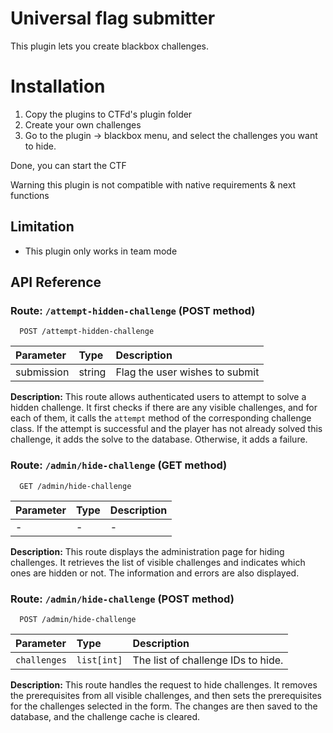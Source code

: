 # Universal flag submitter

This plugin lets you create blackbox challenges.

# Installation

1. Copy the plugins to CTFd's plugin folder
2. Create your own challenges
3. Go to the plugin -> blackbox menu, and select the challenges you want to hide.

Done, you can start the CTF

Warning this plugin is not compatible with native requirements & next functions

## Limitation

- This plugin only works in team mode

## API Reference

### Route: `/attempt-hidden-challenge` (POST method)

```http
  POST /attempt-hidden-challenge
```

| Parameter  | Type   | Description                    |
| :--------- | :----- | :----------------------------- |
| submission | string | Flag the user wishes to submit |

**Description:**
This route allows authenticated users to attempt to solve a hidden challenge. It first checks if there are any visible challenges, and for each of them, it calls the `attempt` method of the corresponding challenge class. If the attempt is successful and the player has not already solved this challenge, it adds the solve to the database. Otherwise, it adds a failure.

### Route: `/admin/hide-challenge` (GET method)

```http
  GET /admin/hide-challenge
```

| Parameter | Type | Description |
| :-------- | :--- | :---------- |
| -         | -    | -           |

**Description:**
This route displays the administration page for hiding challenges. It retrieves the list of visible challenges and indicates which ones are hidden or not. The information and errors are also displayed.

### Route: `/admin/hide-challenge` (POST method)

```http
  POST /admin/hide-challenge
```

| Parameter    | Type        | Description                        |
| :----------- | :---------- | :--------------------------------- |
| `challenges` | `list[int]` | The list of challenge IDs to hide. |

**Description:**
This route handles the request to hide challenges. It removes the prerequisites from all visible challenges, and then sets the prerequisites for the challenges selected in the form. The changes are then saved to the database, and the challenge cache is cleared.
